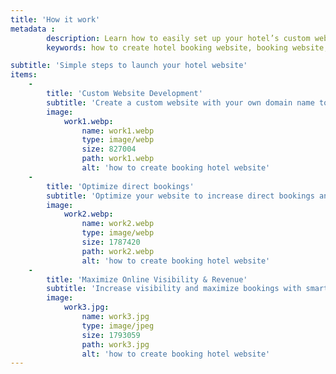 ```yaml
---
title: 'How it work'
metadata :
        description: Learn how to easily set up your hotel’s custom website for direct bookings. Connect directly with guests, increase visibility, and boost your revenue.
        keywords: how to create hotel booking website, booking website, connect with guests

subtitle: 'Simple steps to launch your hotel website'
items:
    -
        title: 'Custom Website Development'
        subtitle: 'Create a custom website with your own domain name to attract direct bookings.'
        image:
            work1.webp:
                name: work1.webp
                type: image/webp
                size: 827004
                path: work1.webp
                alt: 'how to create booking hotel website'
    -
        title: 'Optimize direct bookings'
        subtitle: 'Optimize your website to increase direct bookings and reduce commission fees.'
        image:
            work2.webp:
                name: work2.webp
                type: image/webp
                size: 1787420
                path: work2.webp
                alt: 'how to create booking hotel website'
    -
        title: 'Maximize Online Visibility & Revenue'
        subtitle: 'Increase visibility and maximize bookings with smart analytics.'
        image:
            work3.jpg:
                name: work3.jpg
                type: image/jpeg
                size: 1793059
                path: work3.jpg
                alt: 'how to create booking hotel website'
---
```


